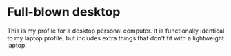# Full-blown desktop

This is my profile for a desktop personal computer.
It is functionally identical to my laptop profile, but includes extra things that don't fit with a lightweight laptop.
